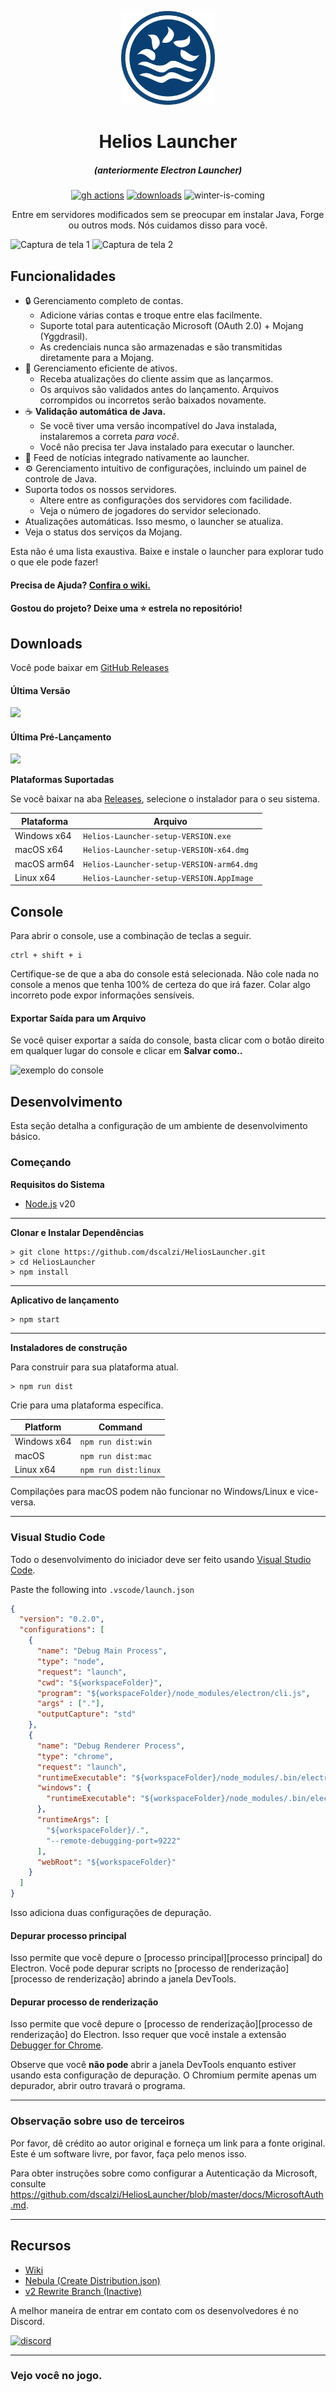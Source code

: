 <p align="center"><img src="./app/assets/images/SealCircle.png" width="150px" height="150px" alt="aventium softworks"></p>

<h1 align="center">Helios Launcher</h1>

<em><h5 align="center">(anteriormente Electron Launcher)</h5></em>

[<p align="center"><img src="https://img.shields.io/github/actions/workflow/status/dscalzi/HeliosLauncher/build.yml?branch=master&style=for-the-badge" alt="gh actions">](https://github.com/dscalzi/HeliosLauncher/actions) [<img src="https://img.shields.io/github/downloads/dscalzi/HeliosLauncher/total.svg?style=for-the-badge" alt="downloads">](https://github.com/dscalzi/HeliosLauncher/releases) <img src="https://forthebadge.com/images/badges/winter-is-coming.svg"  height="28px" alt="winter-is-coming"></p>

<p align="center">Entre em servidores modificados sem se preocupar em instalar Java, Forge ou outros mods. Nós cuidamos disso para você.</p>

![Captura de tela 1](https://i.imgur.com/6o7SmH6.png)
![Captura de tela 2](https://i.imgur.com/x3B34n1.png)

## Funcionalidades

* 🔒 Gerenciamento completo de contas.
  * Adicione várias contas e troque entre elas facilmente.
  * Suporte total para autenticação Microsoft (OAuth 2.0) + Mojang (Yggdrasil).
  * As credenciais nunca são armazenadas e são transmitidas diretamente para a Mojang.
* 📂 Gerenciamento eficiente de ativos.
  * Receba atualizações do cliente assim que as lançarmos.
  * Os arquivos são validados antes do lançamento. Arquivos corrompidos ou incorretos serão baixados novamente.
* ☕ **Validação automática de Java.**
  * Se você tiver uma versão incompatível do Java instalada, instalaremos a correta *para você*.
  * Você não precisa ter Java instalado para executar o launcher.
* 📰 Feed de notícias integrado nativamente ao launcher.
* ⚙️ Gerenciamento intuitivo de configurações, incluindo um painel de controle de Java.
* Suporta todos os nossos servidores.
  * Altere entre as configurações dos servidores com facilidade.
  * Veja o número de jogadores do servidor selecionado.
* Atualizações automáticas. Isso mesmo, o launcher se atualiza.
* Veja o status dos serviços da Mojang.

Esta não é uma lista exaustiva. Baixe e instale o launcher para explorar tudo o que ele pode fazer!

#### Precisa de Ajuda? [Confira o wiki.][wiki]

#### Gostou do projeto? Deixe uma ⭐ estrela no repositório!

## Downloads

Você pode baixar em [GitHub Releases](https://github.com/dscalzi/HeliosLauncher/releases)

#### Última Versão

[![](https://img.shields.io/github/release/dscalzi/HeliosLauncher.svg?style=flat-square)](https://github.com/dscalzi/HeliosLauncher/releases/latest)

#### Última Pré-Lançamento
[![](https://img.shields.io/github/release/dscalzi/HeliosLauncher/all.svg?style=flat-square)](https://github.com/dscalzi/HeliosLauncher/releases)

**Plataformas Suportadas**

Se você baixar na aba [Releases](https://github.com/dscalzi/HeliosLauncher/releases), selecione o instalador para o seu sistema.

| Plataforma | Arquivo |
| -------- | ---- |
| Windows x64 | `Helios-Launcher-setup-VERSION.exe` |
| macOS x64 | `Helios-Launcher-setup-VERSION-x64.dmg` |
| macOS arm64 | `Helios-Launcher-setup-VERSION-arm64.dmg` |
| Linux x64 | `Helios-Launcher-setup-VERSION.AppImage` |

## Console

Para abrir o console, use a combinação de teclas a seguir.

```console
ctrl + shift + i
```

Certifique-se de que a aba do console está selecionada. Não cole nada no console a menos que tenha 100% de certeza do que irá fazer. Colar algo incorreto pode expor informações sensíveis.

#### Exportar Saída para um Arquivo

Se você quiser exportar a saída do console, basta clicar com o botão direito em qualquer lugar do console e clicar em **Salvar como..**

![exemplo do console](https://i.imgur.com/T5e73jP.png)

## Desenvolvimento

Esta seção detalha a configuração de um ambiente de desenvolvimento básico.

### Começando

**Requisitos do Sistema**

* [Node.js][nodejs] v20

---

**Clonar e Instalar Dependências**

```console
> git clone https://github.com/dscalzi/HeliosLauncher.git
> cd HeliosLauncher
> npm install
```

---

**Aplicativo de lançamento**

```console
> npm start
```

---

**Instaladores de construção**

Para construir para sua plataforma atual.

```console
> npm run dist
```

Crie para uma plataforma específica.

| Platform    | Command              |
| ----------- | -------------------- |
| Windows x64 | `npm run dist:win`   |
| macOS       | `npm run dist:mac`   |
| Linux x64   | `npm run dist:linux` |

Compilações para macOS podem não funcionar no Windows/Linux e vice-versa.

---

### Visual Studio Code

Todo o desenvolvimento do iniciador deve ser feito usando [Visual Studio Code][vscode].

Paste the following into `.vscode/launch.json`

```JSON
{
  "version": "0.2.0",
  "configurations": [
    {
      "name": "Debug Main Process",
      "type": "node",
      "request": "launch",
      "cwd": "${workspaceFolder}",
      "program": "${workspaceFolder}/node_modules/electron/cli.js",
      "args" : ["."],
      "outputCapture": "std"
    },
    {
      "name": "Debug Renderer Process",
      "type": "chrome",
      "request": "launch",
      "runtimeExecutable": "${workspaceFolder}/node_modules/.bin/electron",
      "windows": {
        "runtimeExecutable": "${workspaceFolder}/node_modules/.bin/electron.cmd"
      },
      "runtimeArgs": [
        "${workspaceFolder}/.",
        "--remote-debugging-port=9222"
      ],
      "webRoot": "${workspaceFolder}"
    }
  ]
}
```

Isso adiciona duas configurações de depuração.

#### Depurar processo principal

Isso permite que você depure o [processo principal][processo principal] do Electron. Você pode depurar scripts no [processo de renderização][processo de renderização] abrindo a janela DevTools.

#### Depurar processo de renderização

Isso permite que você depure o [processo de renderização][processo de renderização] do Electron. Isso requer que você instale a extensão [Debugger for Chrome][chromedebugger].

Observe que você **não pode** abrir a janela DevTools enquanto estiver usando esta configuração de depuração. O Chromium permite apenas um depurador, abrir outro travará o programa.

---

### Observação sobre uso de terceiros

Por favor, dê crédito ao autor original e forneça um link para a fonte original. Este é um software livre, por favor, faça pelo menos isso.

Para obter instruções sobre como configurar a Autenticação da Microsoft, consulte https://github.com/dscalzi/HeliosLauncher/blob/master/docs/MicrosoftAuth.md.

---

## Recursos

* [Wiki][wiki]
* [Nebula (Create Distribution.json)][nebula]
* [v2 Rewrite Branch (Inactive)][v2branch]

A melhor maneira de entrar em contato com os desenvolvedores é no Discord.

[![discord](https://discordapp.com/api/guilds/211524927831015424/embed.png?style=banner3)][discord]

---

### Vejo você no jogo.

[nodejs]: https://nodejs.org/en/ 'Node.js'
[vscode]: https://code.visualstudio.com/ 'Visual Studio Code'
[mainprocess]: https://electronjs.org/docs/tutorial/application-architecture#main-and-renderer-processes 'Main Process'
[rendererprocess]: https://electronjs.org/docs/tutorial/application-architecture#main-and-renderer-processes 'Renderer Process'
[chromedebugger]: https://marketplace.visualstudio.com/items?itemName=msjsdiag.debugger-for-chrome 'Debugger for Chrome'
[discord]: https://discord.gg/zNWUXdt 'Discord'
[wiki]: https://github.com/dscalzi/HeliosLauncher/wiki 'wiki'
[nebula]: https://github.com/dscalzi/Nebula 'dscalzi/Nebula'
[v2branch]: https://github.com/dscalzi/HeliosLauncher/tree/ts-refactor 'v2 branch'
